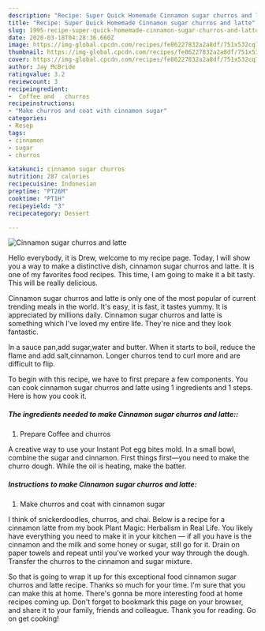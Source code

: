 ```yaml
---
description: "Recipe: Super Quick Homemade Cinnamon sugar churros and latte"
title: "Recipe: Super Quick Homemade Cinnamon sugar churros and latte"
slug: 1995-recipe-super-quick-homemade-cinnamon-sugar-churros-and-latte
date: 2020-03-18T04:28:36.660Z
image: https://img-global.cpcdn.com/recipes/fe86227832a2a8df/751x532cq70/cinnamon-sugar-churros-and-latte-recipe-main-photo.jpg
thumbnail: https://img-global.cpcdn.com/recipes/fe86227832a2a8df/751x532cq70/cinnamon-sugar-churros-and-latte-recipe-main-photo.jpg
cover: https://img-global.cpcdn.com/recipes/fe86227832a2a8df/751x532cq70/cinnamon-sugar-churros-and-latte-recipe-main-photo.jpg
author: Jay McBride
ratingvalue: 3.2
reviewcount: 3
recipeingredient:
-  Coffee and   churros
recipeinstructions:
- "Make churros and coat with cinnamon sugar"
categories:
- Resep
tags:
- cinnamon
- sugar
- churros

katakunci: cinnamon sugar churros
nutrition: 287 calories
recipecuisine: Indonesian
preptime: "PT26M"
cooktime: "PT1H"
recipeyield: "3"
recipecategory: Dessert

---
```



![Cinnamon sugar churros and latte](https://img-global.cpcdn.com/recipes/fe86227832a2a8df/751x532cq70/cinnamon-sugar-churros-and-latte-recipe-main-photo.jpg)

Hello everybody, it is Drew, welcome to my recipe page. Today, I will show you a way to make a distinctive dish, cinnamon sugar churros and latte. It is one of my favorites food recipes. This time, I am going to make it a bit tasty. This will be really delicious.

Cinnamon sugar churros and latte is only one of the most popular of current trending meals in the world. It's easy, it is fast, it tastes yummy. It is appreciated by millions daily. Cinnamon sugar churros and latte is something which I've loved my entire life. They're nice and they look fantastic.

In a sauce pan,add sugar,water and butter. When it starts to boil, reduce the flame and add salt,cinnamon. Longer churros tend to curl more and are difficult to flip.


To begin with this recipe, we have to first prepare a few components. You can cook cinnamon sugar churros and latte using 1 ingredients and 1 steps. Here is how you cook it.

##### The ingredients needed to make Cinnamon sugar churros and latte::

1. Prepare  Coffee and   churros


A creative way to use your Instant Pot egg bites mold. In a small bowl, combine the sugar and cinnamon. First things first—you need to make the churro dough. While the oil is heating, make the batter. 

##### Instructions to make Cinnamon sugar churros and latte:

1. Make churros and coat with cinnamon sugar


I think of snickerdoodles, churros, and chai. Below is a recipe for a cinnamon latte from my book Plant Magic: Herbalism in Real Life. You likely have everything you need to make it in your kitchen — if all you have is the cinnamon and the milk and some honey or sugar, still go for it. Drain on paper towels and repeat until you&#39;ve worked your way through the dough. Transfer the churros to the cinnamon and sugar mixture. 

So that is going to wrap it up for this exceptional food cinnamon sugar churros and latte recipe. Thanks so much for your time. I'm sure that you can make this at home. There's gonna be more interesting food at home recipes coming up. Don't forget to bookmark this page on your browser, and share it to your family, friends and colleague. Thank you for reading. Go on get cooking!
